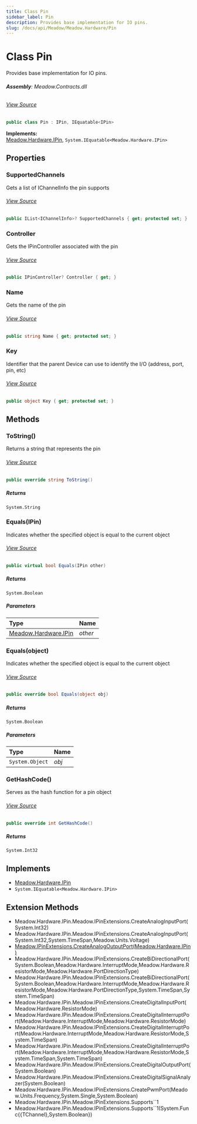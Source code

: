 ```yaml
---
title: Class Pin
sidebar_label: Pin
description: Provides base implementation for IO pins.
slug: /docs/api/Meadow/Meadow.Hardware/Pin
---
```

# Class Pin
Provides base implementation for IO pins.

###### **Assembly**: Meadow.Contracts.dll
###### [View Source](https://github.com/WildernessLabs/Meadow.Contracts.git/blob/develop/Source/Meadow.Contracts/Hardware/Bases/Pin.cs#L8)
```csharp title="Declaration"
public class Pin : IPin, IEquatable<IPin>
```
**Implements:**  
[Meadow.Hardware.IPin](../Meadow.Hardware/IPin), `System.IEquatable<Meadow.Hardware.IPin>`

## Properties
### SupportedChannels
Gets a list of IChannelInfo the pin supports
###### [View Source](https://github.com/WildernessLabs/Meadow.Contracts.git/blob/develop/Source/Meadow.Contracts/Hardware/Bases/Pin.cs#L13)
```csharp title="Declaration"
public IList<IChannelInfo>? SupportedChannels { get; protected set; }
```
### Controller
Gets the IPinController associated with the pin
###### [View Source](https://github.com/WildernessLabs/Meadow.Contracts.git/blob/develop/Source/Meadow.Contracts/Hardware/Bases/Pin.cs#L18)
```csharp title="Declaration"
public IPinController? Controller { get; }
```
### Name
Gets the name of the pin
###### [View Source](https://github.com/WildernessLabs/Meadow.Contracts.git/blob/develop/Source/Meadow.Contracts/Hardware/Bases/Pin.cs#L23)
```csharp title="Declaration"
public string Name { get; protected set; }
```
### Key
Identifier that the parent Device can use to identify the I/O (address, port, pin, etc)
###### [View Source](https://github.com/WildernessLabs/Meadow.Contracts.git/blob/develop/Source/Meadow.Contracts/Hardware/Bases/Pin.cs#L28)
```csharp title="Declaration"
public object Key { get; protected set; }
```
## Methods
### ToString()
Returns a string that represents the pin
###### [View Source](https://github.com/WildernessLabs/Meadow.Contracts.git/blob/develop/Source/Meadow.Contracts/Hardware/Bases/Pin.cs#L49)
```csharp title="Declaration"
public override string ToString()
```

##### Returns

`System.String`
### Equals(IPin)
Indicates whether the specified object is equal to the current object
###### [View Source](https://github.com/WildernessLabs/Meadow.Contracts.git/blob/develop/Source/Meadow.Contracts/Hardware/Bases/Pin.cs#L59)
```csharp title="Declaration"
public virtual bool Equals(IPin other)
```

##### Returns

`System.Boolean`

##### Parameters

| Type | Name |
|:--- |:--- |
| [Meadow.Hardware.IPin](../Meadow.Hardware/IPin) | *other* |

### Equals(object)
Indicates whether the specified object is equal to the current object
###### [View Source](https://github.com/WildernessLabs/Meadow.Contracts.git/blob/develop/Source/Meadow.Contracts/Hardware/Bases/Pin.cs#L70)
```csharp title="Declaration"
public override bool Equals(object obj)
```

##### Returns

`System.Boolean`

##### Parameters

| Type | Name |
|:--- |:--- |
| `System.Object` | *obj* |

### GetHashCode()
Serves as the hash function for a pin object
###### [View Source](https://github.com/WildernessLabs/Meadow.Contracts.git/blob/develop/Source/Meadow.Contracts/Hardware/Bases/Pin.cs#L83)
```csharp title="Declaration"
public override int GetHashCode()
```

##### Returns

`System.Int32`

## Implements

* [Meadow.Hardware.IPin](../Meadow.Hardware/IPin)
* `System.IEquatable<Meadow.Hardware.IPin>`
## Extension Methods
* Meadow.Hardware.IPin.Meadow.IPinExtensions.CreateAnalogInputPort(System.Int32)
* Meadow.Hardware.IPin.Meadow.IPinExtensions.CreateAnalogInputPort(System.Int32,System.TimeSpan,Meadow.Units.Voltage)
* [Meadow.IPinExtensions.CreateAnalogOutputPort(Meadow.Hardware.IPin)](../Meadow/IPinExtensions#createanalogoutputportipin)
* Meadow.Hardware.IPin.Meadow.IPinExtensions.CreateBiDirectionalPort(System.Boolean,Meadow.Hardware.InterruptMode,Meadow.Hardware.ResistorMode,Meadow.Hardware.PortDirectionType)
* Meadow.Hardware.IPin.Meadow.IPinExtensions.CreateBiDirectionalPort(System.Boolean,Meadow.Hardware.InterruptMode,Meadow.Hardware.ResistorMode,Meadow.Hardware.PortDirectionType,System.TimeSpan,System.TimeSpan)
* Meadow.Hardware.IPin.Meadow.IPinExtensions.CreateDigitalInputPort(Meadow.Hardware.ResistorMode)
* Meadow.Hardware.IPin.Meadow.IPinExtensions.CreateDigitalInterruptPort(Meadow.Hardware.InterruptMode,Meadow.Hardware.ResistorMode)
* Meadow.Hardware.IPin.Meadow.IPinExtensions.CreateDigitalInterruptPort(Meadow.Hardware.InterruptMode,Meadow.Hardware.ResistorMode,System.TimeSpan)
* Meadow.Hardware.IPin.Meadow.IPinExtensions.CreateDigitalInterruptPort(Meadow.Hardware.InterruptMode,Meadow.Hardware.ResistorMode,System.TimeSpan,System.TimeSpan)
* Meadow.Hardware.IPin.Meadow.IPinExtensions.CreateDigitalOutputPort(System.Boolean)
* Meadow.Hardware.IPin.Meadow.IPinExtensions.CreateDigitalSignalAnalyzer(System.Boolean)
* Meadow.Hardware.IPin.Meadow.IPinExtensions.CreatePwmPort(Meadow.Units.Frequency,System.Single,System.Boolean)
* Meadow.Hardware.IPin.Meadow.IPinExtensions.Supports``1
* Meadow.Hardware.IPin.Meadow.IPinExtensions.Supports``1(System.Func&#123;&#123;TChannel&#125;,System.Boolean&#125;)
